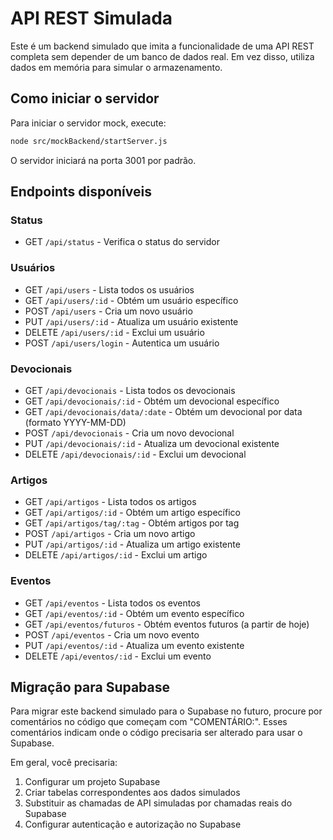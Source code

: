 
# API REST Simulada

Este é um backend simulado que imita a funcionalidade de uma API REST completa sem depender de um banco de dados real. Em vez disso, utiliza dados em memória para simular o armazenamento.

## Como iniciar o servidor

Para iniciar o servidor mock, execute:

```bash
node src/mockBackend/startServer.js
```

O servidor iniciará na porta 3001 por padrão.

## Endpoints disponíveis

### Status
- GET `/api/status` - Verifica o status do servidor

### Usuários
- GET `/api/users` - Lista todos os usuários
- GET `/api/users/:id` - Obtém um usuário específico
- POST `/api/users` - Cria um novo usuário
- PUT `/api/users/:id` - Atualiza um usuário existente
- DELETE `/api/users/:id` - Exclui um usuário
- POST `/api/users/login` - Autentica um usuário

### Devocionais
- GET `/api/devocionais` - Lista todos os devocionais
- GET `/api/devocionais/:id` - Obtém um devocional específico
- GET `/api/devocionais/data/:date` - Obtém um devocional por data (formato YYYY-MM-DD)
- POST `/api/devocionais` - Cria um novo devocional
- PUT `/api/devocionais/:id` - Atualiza um devocional existente
- DELETE `/api/devocionais/:id` - Exclui um devocional

### Artigos
- GET `/api/artigos` - Lista todos os artigos
- GET `/api/artigos/:id` - Obtém um artigo específico
- GET `/api/artigos/tag/:tag` - Obtém artigos por tag
- POST `/api/artigos` - Cria um novo artigo
- PUT `/api/artigos/:id` - Atualiza um artigo existente
- DELETE `/api/artigos/:id` - Exclui um artigo

### Eventos
- GET `/api/eventos` - Lista todos os eventos
- GET `/api/eventos/:id` - Obtém um evento específico
- GET `/api/eventos/futuros` - Obtém eventos futuros (a partir de hoje)
- POST `/api/eventos` - Cria um novo evento
- PUT `/api/eventos/:id` - Atualiza um evento existente
- DELETE `/api/eventos/:id` - Exclui um evento

## Migração para Supabase

Para migrar este backend simulado para o Supabase no futuro, procure por comentários no código que começam com "COMENTÁRIO:". Esses comentários indicam onde o código precisaria ser alterado para usar o Supabase.

Em geral, você precisaria:

1. Configurar um projeto Supabase
2. Criar tabelas correspondentes aos dados simulados
3. Substituir as chamadas de API simuladas por chamadas reais do Supabase
4. Configurar autenticação e autorização no Supabase
